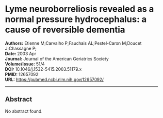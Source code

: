 # Lyme neuroborreliosis revealed as a normal pressure hydrocephalus: a cause of reversible dementia

**Authors:** Etienne M;Carvalho P;Fauchais AL;Pestel-Caron M;Doucet J;Chassagne P;  
**Date:** 2003 Apr  
**Journal:** Journal of the American Geriatrics Society  
**Volume/Issue:** 51/4  
**DOI:** 10.1046/j.1532-5415.2003.51179.x  
**PMID:** 12657092  
**URL:** https://pubmed.ncbi.nlm.nih.gov/12657092/

---

## Abstract

No abstract found.
